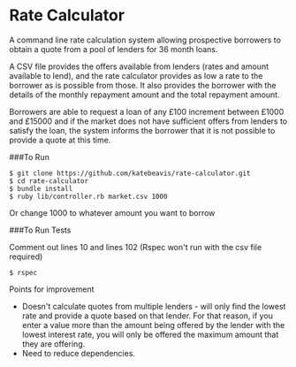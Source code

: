 # Rate Calculator

A command line rate calculation system allowing prospective borrowers to obtain a quote from a pool of lenders for 36 month loans.



A CSV file provides the offers available from lenders (rates and amount available to lend), and the rate calculator provides as low a rate to the borrower as is possible from those. It also provides the borrower with the details of the monthly repayment amount and the total repayment amount.

Borrowers are able to request a loan of any £100 increment between £1000 and £15000 and if the market does not have sufficient offers from lenders to satisfy the loan, the system informs the borrower that it is not possible to provide a quote at this time.

###To Run
```
$ git clone https://github.com/katebeavis/rate-calculator.git
$ cd rate-calculator
$ bundle install
$ ruby lib/controller.rb market.csv 1000
```
Or change 1000 to whatever amount you want to borrow

###To Run Tests

Comment out lines 10 and lines 102 (Rspec won't run with the csv file required)

```
$ rspec
```

Points for improvement
- Doesn't calculate quotes from multiple lenders - will only find the lowest rate and provide a quote based on that lender. For that reason, if you enter a value more than the amount being offered by the lender with the lowest interest rate, you will only be offered the maximum amount that they are offering.
- Need to reduce dependencies.
